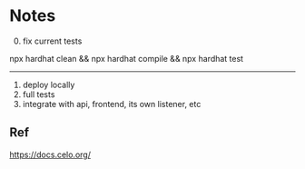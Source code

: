 # Notes

0. fix current tests

npx hardhat clean && npx hardhat compile && npx hardhat test

---
1. deploy locally
2. full tests
3. integrate with api, frontend, its own listener, etc

## Ref
https://docs.celo.org/
